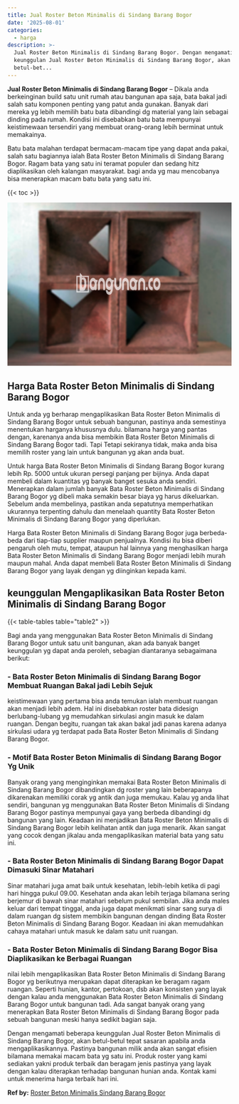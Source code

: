 ```yaml
---
title: Jual Roster Beton Minimalis di Sindang Barang Bogor
date: '2025-08-01'
categories:
  - harga
description: >-
  Jual Roster Beton Minimalis di Sindang Barang Bogor. Dengan mengamati beberapa
  keunggulan Jual Roster Beton Minimalis di Sindang Barang Bogor, akan
  betul-bet...
---
```


**Jual Roster Beton Minimalis di Sindang Barang Bogor** – Dikala anda berkeinginan build satu unit rumah atau bangunan apa saja, bata bakal jadi salah satu komponen penting yang patut anda gunakan. Banyak dari mereka yg lebih memilih batu bata dibandingi dg material yang lain sebagai dinding pada rumah. Kondisi ini disebabkan batu bata mempunyai keistimewaan tersendiri yang membuat orang-orang lebih berminat untuk memakainya.

Batu bata malahan terdapat bermacam-macam tipe yang dapat anda pakai, salah satu bagiannya ialah Bata Roster Beton Minimalis di Sindang Barang Bogor. Ragam bata yang satu ini teramat populer dan sedang hitz diaplikasikan oleh kalangan masyarakat. bagi anda yg mau mencobanya bisa menerapkan macam batu bata yang satu ini.

{{< toc >}}

![Jual Roster Beton Minimalis di Sindang Barang Bogor](/images/bata-roster-minimalis-34.png)

## Harga Bata Roster Beton Minimalis di Sindang Barang Bogor

Untuk anda yg berharap mengaplikasikan Bata Roster Beton Minimalis di Sindang Barang Bogor untuk sebuah bangunan, pastinya anda semestinya menentukan harganya khususnya dulu. bilamana harga yang pantas dengan, karenanya anda bisa membikin Bata Roster Beton Minimalis di Sindang Barang Bogor tadi. Tapi Tetapi sekiranya tidak, maka anda bisa memilih roster yang lain untuk bangunan yg akan anda buat.

Untuk harga Bata Roster Beton Minimalis di Sindang Barang Bogor kurang lebih Rp. 5000 untuk ukuran persegi panjang per bijinya. Anda dapat membeli dalam kuantitas yg banyak banget sesuka anda sendiri. Menerapkan dalam jumlah banyak Bata Roster Beton Minimalis di Sindang Barang Bogor yg dibeli maka semakin besar biaya yg harus dikeluarkan. Sebelum anda membelinya, pastikan anda sepatutnya memperhatikan ukurannya terpenting dahulu dan menelaah quantity Bata Roster Beton Minimalis di Sindang Barang Bogor yang diperlukan.

Harga Bata Roster Beton Minimalis di Sindang Barang Bogor juga berbeda-beda dari tiap-tiap supplier maupun penjualnya. Kondisi itu bisa diberi pengaruh oleh mutu, tempat, ataupun hal lainnya yang menghasilkan harga Bata Roster Beton Minimalis di Sindang Barang Bogor menjadi lebih murah maupun mahal. Anda dapat membeli Bata Roster Beton Minimalis di Sindang Barang Bogor yang layak dengan yg diinginkan kepada kami.

## keunggulan Mengaplikasikan Bata Roster Beton Minimalis di Sindang Barang Bogor

{{< table-tables table="table2" >}}

Bagi anda yang menggunakan Bata Roster Beton Minimalis di Sindang Barang Bogor untuk satu unit bangunan, akan ada banyak banget keunggulan yg dapat anda peroleh, sebagian diantaranya sebagaimana berikut:

### \- Bata Roster Beton Minimalis di Sindang Barang Bogor Membuat Ruangan Bakal jadi Lebih Sejuk

keistimewaan yang pertama bisa anda temukan ialah membuat ruangan akan menjadi lebih adem. Hal ini disebabkan roster bata didesign berlubang-lubang yg memudahkan sirkulasi angin masuk ke dalam ruangan. Dengan begitu, ruangan tak akan bakal jadi panas karena adanya sirkulasi udara yg terdapat pada Bata Roster Beton Minimalis di Sindang Barang Bogor.

### \- Motif Bata Roster Beton Minimalis di Sindang Barang Bogor Yg Unik

Banyak orang yang menginginkan memakai Bata Roster Beton Minimalis di Sindang Barang Bogor dibandingkan dg roster yang lain beberapanya dikarenakan memiliki corak yg antik dan juga memukau. Kalau yg anda lihat sendiri, bangunan yg menggunakan Bata Roster Beton Minimalis di Sindang Barang Bogor pastinya mempunyai gaya yang berbeda dibandingi dg bangunan yang lain. Keadaan ini menjadikan Bata Roster Beton Minimalis di Sindang Barang Bogor lebih kelihatan antik dan juga menarik. Akan sangat yang cocok dengan jikalau anda mengaplikasikan material bata yang satu ini.

### \- Bata Roster Beton Minimalis di Sindang Barang Bogor Dapat Dimasuki Sinar Matahari

Sinar matahari juga amat baik untuk kesehatan, lebih-lebih ketika di pagi hari hingga pukul 09.00. Kesehatan anda akan lebih terjaga bilamana sering berjemur di bawah sinar matahari sebelum pukul sembilan. Jika anda males keluar dari tempat tinggal, anda juga dapat menikmati sinar sang surya di dalam ruangan dg sistem membikin bangunan dengan dinding Bata Roster Beton Minimalis di Sindang Barang Bogor. Keadaan ini akan memudahkan cahaya matahari untuk masuk ke dalam satu unit ruangan.

### \- Bata Roster Beton Minimalis di Sindang Barang Bogor Bisa Diaplikasikan ke Berbagai Ruangan

nilai lebih mengaplikasikan Bata Roster Beton Minimalis di Sindang Barang Bogor yg berikutnya merupakan dapat diterapkan ke beragam ragam ruangan. Seperti hunian, kantor, pertokoan, dsb akan konsisten yang layak dengan kalau anda menggunakan Bata Roster Beton Minimalis di Sindang Barang Bogor untuk bangunan tadi. Ada sangat banyak orang yang menerapkan Bata Roster Beton Minimalis di Sindang Barang Bogor pada sebuah bangunan meski hanya sedikit bagian saja.

Dengan mengamati beberapa keunggulan Jual Roster Beton Minimalis di Sindang Barang Bogor, akan betul-betul tepat sasaran apabila anda mengaplikasikannya. Pastinya bangunan milik anda akan sangat efisien bilamana memakai macam bata yg satu ini. Produk roster yang kami sediakan yakni produk terbaik dan beragam jenis pastinya yang layak dengan kalau diterapkan terhadap bangunan hunian anda. Kontak kami untuk menerima harga terbaik hari ini.

**Ref by:** [Roster Beton Minimalis Sindang Barang Bogor](https://id.wikipedia.org/wiki/Roster)
